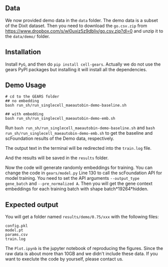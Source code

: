 ## Data
We now provided demo data in the `data` folder. The demo data is a subset of the Dixit dataset. Then you need to  download the `go.csv.zip` from https://www.dropbox.com/s/wl0uxiz5z9dbliv/go.csv.zip?dl=0 and unzip it to the `data/demo/` folder.

## Installation
Install `PyG`, and then do `pip install cell-gears`. Actually we do not use the gears PyPI packages but installing it will install all the dependencies.

## Demo Usage
```
# cd to the GEARS folder
## no embedding
bash run_sh/run_singlecell_maeautobin-demo-baseline.sh

## with embedding
bash run_sh/run_singlecell_maeautobin-demo-emb.sh
```

Run `bash run_sh/run_singlecell_maeautobin-demo-baseline.sh` and `bash run_sh/run_singlecell_maeautobin-demo-emb.sh` to get the baseline and scFoundation results of the Demo data, respectively. 

The output text in the terminal will be redirected into the `train.log` file.

And the results will be saved in the `results` folder.  

Now the code will generate randomly embeddings for training. You can change the code in `gears/model.py` Line 130 to call the scFoundation API for model training. You need to set the API arguments `--output_type gene_batch` and `--pre_normalized A`. Then you will get the gene context embeddings for each training batch with shape batch\*19264\*hidden.

## Expected output
You will get a folder named `results/demo/0.75/xxx` with the following files:
```
config.pkl
model.pt
params.csv
train.log
```

The `Plot.ipynb` is the jupyter notebook of reproducing the figures. Since the raw data is about more than 10GB and we didn't include these data. If you want to execlute the code by yourself, please contact us.